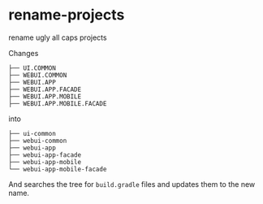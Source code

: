 # rename-projects
rename ugly all caps projects

Changes 
```
├── UI.COMMON
├── WEBUI.COMMON
├── WEBUI.APP
├── WEBUI.APP.FACADE
├── WEBUI.APP.MOBILE
├── WEBUI.APP.MOBILE.FACADE
```
into 
```
├── ui-common
├── webui-common
├── webui-app
├── webui-app-facade
├── webui-app-mobile
└── webui-app-mobile-facade
```

And searches the tree for `build.gradle` files and updates them to the new name.
